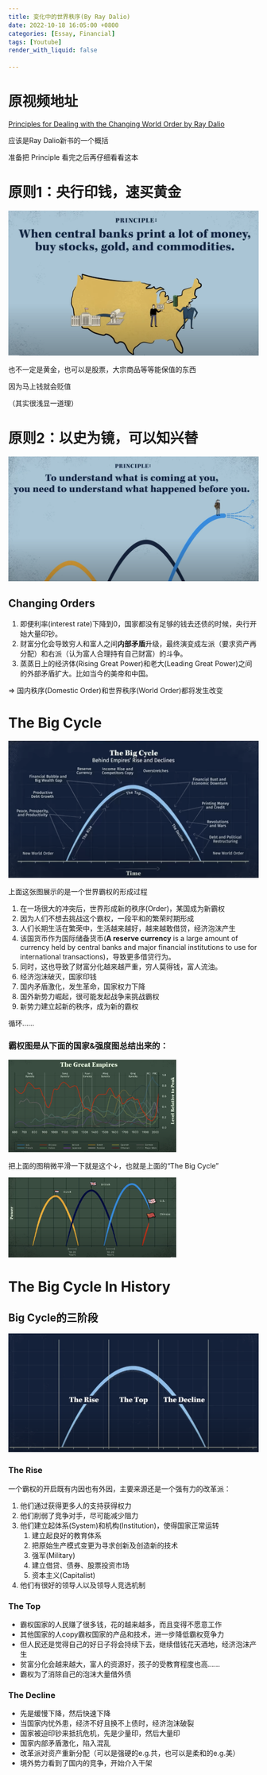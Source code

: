 ```yaml
---
title: 变化中的世界秩序(By Ray Dalio)
date: 2022-10-18 16:05:00 +0800
categories: [Essay, Financial]
tags: [Youtube]
render_with_liquid: false

---
```


# 原视频地址

[Principles for Dealing with the Changing World Order by Ray Dalio](https://www.youtube.com/watch?v=xguam0TKMw8)

应该是Ray Dalio新书的一个概括

准备把 Principle 看完之后再仔细看看这本

# 原则1：央行印钱，速买黄金

![image-20221018140110341](/assets/img/pics/image-20221018140110341.png)

也不一定是黄金，也可以是股票，大宗商品等等能保值的东西

因为马上钱就会贬值

（其实很浅显一道理）



# 原则2：以史为镜，可以知兴替

![image-20221018140331954](/assets/img/pics/image-20221018140331954.png)

## Changing Orders

1. 即便利率(interest rate)下降到0，国家都没有足够的钱去还债的时候，央行开始大量印钞。
2. 财富分化会导致穷人和富人之间**内部矛盾**升级，最终演变成左派（要求资产再分配）和右派（认为富人合理持有自己财富）的斗争。
3. 蒸蒸日上的经济体(Rising Great Power)和老大(Leading Great Power)之间的外部矛盾扩大。比如当今的美帝和中国。

=> 国内秩序(Domestic Order)和世界秩序(World Order)都将发生改变

# The Big Cycle

![image-20221018142727068](/assets/img/pics/image-20221018142727068.png)

上面这张图展示的是一个世界霸权的形成过程

1. 在一场很大的冲突后，世界形成新的秩序(Order)，某国成为新霸权
2. 因为人们不想去挑战这个霸权，一段平和的繁荣时期形成
3. 人们长期生活在繁荣中，生活越来越好，越来越敢借贷，经济泡沫产生
4. 该国货币作为国际储备货币(**A reserve currency** is a large amount of currency held by central banks and major financial institutions to use for international transactions)，导致更多借贷行为。
5. 同时，这也导致了财富分化越来越严重，穷人莫得钱，富人流油。
6. 经济泡沫破灭，国家印钱
7. 国内矛盾激化，发生革命，国家权力下降
8. 国外新势力崛起，很可能发起战争来挑战霸权
9. 新势力建立起新的秩序，成为新的霸权

循环……



### 霸权图是从下面的国家&强度图总结出来的：

<img src="/assets/img/pics/image-20221018142857516.png" alt="image-20221018142857516" style="zoom: 33%;" />

把上面的图稍微平滑一下就是这个↓，也就是上面的“The Big Cycle”

<img src="/assets/img/pics/image-20221018143047607.png" alt="image-20221018143047607" style="zoom:33%;" />



# The Big Cycle In History

## Big Cycle的三阶段

![image-20221018145700697](/assets/img/pics/image-20221018145700697.png)

### The Rise

一个霸权的开启既有内因也有外因，主要来源还是一个强有力的改革派：

1. 他们通过获得更多人的支持获得权力
2. 他们削弱了竞争对手，尽可能减少阻力
3. 他们建立起体系(System)和机构(Institution)，使得国家正常运转
   1. 建立起良好的教育体系
   2. 把原始生产模式变更为寻求创新及创造新的技术
   3. 强军(Military)
   4. 建立借贷、债券、股票投资市场
   5. 资本主义(Capitalist)
4. 他们有很好的领导人以及领导人竞选机制

### The Top

- 霸权国家的人民赚了很多钱，花的越来越多，而且变得不愿意工作
- 其他国家的人copy霸权国家的产品和技术，进一步降低霸权竞争力
- 但人民还是觉得自己的好日子将会持续下去，继续借钱花天酒地，经济泡沫产生
- 贫富分化会越来越大，富人的资源好，孩子的受教育程度也高……
- 霸权为了消除自己的泡沫大量借外债

### The Decline

- 先是缓慢下降，然后快速下降
- 当国家内忧外患，经济不好且换不上债时，经济泡沫破裂
- 国家被迫印钞来抵抗危机，先是少量印，然后大量印
- 国家内部矛盾激化，陷入混乱
- 改革派对资产重新分配（可以是强硬的e.g.共，也可以是柔和的e.g.美）
- 境外势力看到了国内的竞争，开始介入干架